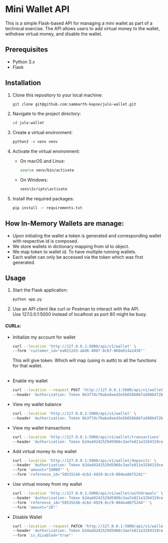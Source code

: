 # Mini Wallet API

This is a simple Flask-based API for managing a mini wallet as part of a technical exercise. The API allows users to add virtual money to the wallet, withdraw virtual money, and disable the wallet.

## Prerequisites

- Python 3.x
- Flask

## Installation

1. Clone this repository to your local machine:

   ```bash
   git clone git@github.com:sammarth-kapse/julo-wallet.git

2. Navigate to the project directory:
    ```bash
   cd julo-wallet
3. Create a virtual environment:
    ```bash
   python3 -m venv venv
4. Activate the virtual environment:
   * On macOS and Linux:
      ```bash
      source venv/bin/activate
      ```   
   * On Windows:
      ```bash
      venv\Scripts\activate
      ```   
5. Install the required packages:
   ```bash
   pip install -r requirements.txt

## How In-Memory Wallets are manage:
* Upon initiating the wallet a token is generated and corresponding wallet with respective id is composed.
* We store wallets in dictionary mapping from id to object.
* We map token to wallet id. To have multiple running wallets.
* Each wallet can only be accessed via the token which was first generated.

## Usage

1. Start the Flask application:
   ```bash
   python app.py

2. Use an API client like curl or Postman to interact with the API.
<br> Use 127.0.0.1:5000 instead of localhost as port 80 might be busy.
 #### CURLs: 
   * Initialize my account for wallet
      ```bash
     curl --location 'http://127.0.0.1:5000/api/v1/wallet' \
     --form 'customer_id="ea0212d3-abd6-406f-8c67-868e814a2436"'
     ```
     This will give token. Which will map (using in auth) to all the functions for that wallet.
   <br></br>
   
   * Enable my wallet
     ```bash
     curl --location --request POST 'http://127.0.0.1:5000/api/v1/wallet' \
     --header 'Authorization: Token 6b3f7dc70abe8aed3e56658b86fa508b472bf238'
     ``` 
   
   * View my wallet balance
     ```bash
     curl --location 'http://127.0.0.1:5000/api/v1/wallet' \
     --header 'Authorization: Token 6b3f7dc70abe8aed3e56658b86fa508b472bf238'
     ``` 
     
   * View my wallet transactions
     ```bash
     curl --location 'http://127.0.0.1:5000/api/v1/wallet/transactions' \
     --header 'Authorization: Token b24add242529d5968c3ae7e811e3294319ce0d80a8'
     ``` 
   
   * Add virtual money to my wallet
     ```bash
     curl --location 'http://127.0.0.1:5000/api/v1/wallet/deposits' \
     --header 'Authorization: Token b24add242529d5968c3ae7e811e3294319ce0d80a8' \
     --form 'amount="10000"' \
     --form 'reference_id="50535246-dcb2-4929-8cc9-004ea06f5241"'
     ```
     
   * Use virtual money from my wallet
     ```bash
     curl --location 'http://127.0.0.1:5000/api/v1/wallet/withdrawals' \
     --header 'Authorization: Token b24add242529d5968c3ae7e811e3294319ce0d80a8' \
     --form 'reference_id="50535246-dcb2-4929-8cc9-004ea06f5244"' \
     --form 'amount="20"'
     ```
   
   * Disable Wallet
      ```bash
     curl --location --request PATCH 'http://127.0.0.1:5000/api/v1/wallet' \
     --header 'Authorization: Token b24add242529d5968c3ae7e811e3294319ce0d80a8' \
     --form 'is_disabled="true"'
     ```

   